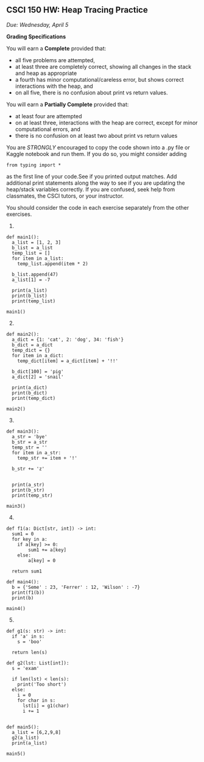 CSCI 150 HW: Heap Tracing Practice
---------------------------------------

*Due: Wednesday, April 5*

**Grading Specifications**

You will earn a **Complete** provided that:
- all five problems are attempted,
- at least three are completely correct, showing all changes in the stack and heap as appropriate
- a fourth has minor computational/careless error, but shows correct interactions with the heap, and
- on all five, there is no confusion about print vs return values.

You will earn a **Partially Complete** provided that:
- at least four are attempted
- on at least three, interactions with the heap are correct, except for minor computational errors, and
- there is no confusion on at least two about print vs return values

You are *STRONGLY* encouraged to copy the code shown into a .py file or Kaggle notebook and run them. If you do so, you might consider adding

`from typing import *`

as the first line of your code.See if you printed output matches. Add additional print statements along the way to see if you are updating the heap/stack variables correctly. If you are confused, seek help from classmates, the CSCI tutors, or your instructor. 

You should consider the code in each exercise separately from the
other exercises.

1.

    def main1():
      a_list = [1, 2, 3]
      b_list = a_list
      temp_list = []
      for item in a_list:
        temp_list.append(item * 2)

      b_list.append(47)
      a_list[1] = -7

      print(a_list)
      print(b_list)
      print(temp_list)

    main1()


2.

    def main2():
      a_dict = {1: 'cat', 2: 'dog', 34: 'fish'}
      b_dict = a_dict
      temp_dict = {}
      for item in a_dict:
        temp_dict[item] = a_dict[item] + '!!'

      b_dict[100] = 'pig'
      a_dict[2] = 'snail'

      print(a_dict)
      print(b_dict)
      print(temp_dict)

    main2()

3.

    def main3():
      a_str = 'bye'
      b_str = a_str
      temp_str = ''
      for item in a_str:
        temp_str += item + '!'

      b_str += 'z'


      print(a_str)
      print(b_str)
      print(temp_str)

    main3()


4.

    def f1(a: Dict[str, int]) -> int:
      sum1 = 0
      for key in a:
        if a[key] >= 0:
            sum1 += a[key]
        else:
            a[key] = 0

      return sum1

    def main4():
      b = {'Seme' : 23, 'Ferrer' : 12, 'Wilson' : -7}
      print(f1(b))
      print(b)

    main4()


5.

    def g1(s: str) -> int:
      if 'a' in s:
        s = 'boo'

      return len(s)

    def g2(lst: List[int]):
      s = 'exam'

      if len(lst) < len(s):
        print('Too short')
      else:
        i = 0
        for char in s:
          lst[i] = g1(char)
          i += 1


    def main5():
      a_list = [6,2,9,8]
      g2(a_list)
      print(a_list)

    main5()
